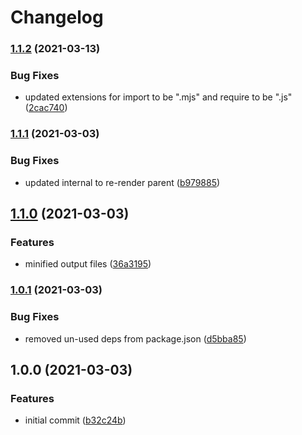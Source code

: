 # Changelog

### [1.1.2](https://www.github.com/jacob-ebey/forgo-lazy/compare/v1.1.1...v1.1.2) (2021-03-13)


### Bug Fixes

* updated extensions for import to be ".mjs" and require to be ".js" ([2cac740](https://www.github.com/jacob-ebey/forgo-lazy/commit/2cac740f99962a7cdeaff7f38d745f0e96a3ad94))

### [1.1.1](https://www.github.com/jacob-ebey/forgo-lazy/compare/v1.1.0...v1.1.1) (2021-03-03)


### Bug Fixes

* updated internal to re-render parent ([b979885](https://www.github.com/jacob-ebey/forgo-lazy/commit/b97988591da2c9d53fb320e3f38cdc665c83dace))

## [1.1.0](https://www.github.com/jacob-ebey/forgo-lazy/compare/v1.0.1...v1.1.0) (2021-03-03)


### Features

* minified output files ([36a3195](https://www.github.com/jacob-ebey/forgo-lazy/commit/36a3195dbb4ad372617aab630af9b2e6afe42c5b))

### [1.0.1](https://www.github.com/jacob-ebey/forgo-lazy/compare/v1.0.0...v1.0.1) (2021-03-03)


### Bug Fixes

* removed un-used deps from package.json ([d5bba85](https://www.github.com/jacob-ebey/forgo-lazy/commit/d5bba85f2d025b261982266043cd23d7ced1cb4b))

## 1.0.0 (2021-03-03)


### Features

* initial commit ([b32c24b](https://www.github.com/jacob-ebey/forgo-lazy/commit/b32c24b69fd4d4ffa37f1eaf6eeb10b4fc601dd4))
